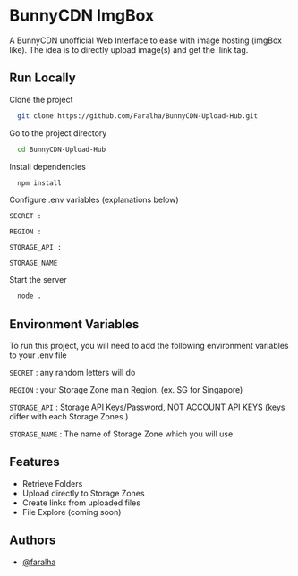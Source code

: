 
# BunnyCDN ImgBox


A BunnyCDN unofficial Web Interface to ease with image hosting (imgBox like). The idea is to directly upload image(s) and get the <img> link tag.


## Run Locally

Clone the project

```bash
  git clone https://github.com/Faralha/BunnyCDN-Upload-Hub.git
```

Go to the project directory

```bash
  cd BunnyCDN-Upload-Hub
```

Install dependencies

```bash
  npm install
```

Configure .env variables (explanations below)
```env
SECRET : 

REGION : 

STORAGE_API : 

STORAGE_NAME 
```

Start the server

```bash
  node .
```


## Environment Variables

To run this project, you will need to add the following environment variables to your .env file

`SECRET` : any random letters will do

`REGION` : your Storage Zone main Region. (ex. SG for Singapore)

`STORAGE_API` : Storage API Keys/Password, NOT ACCOUNT API KEYS (keys differ with each Storage Zones.)

`STORAGE_NAME` : The name of Storage Zone which you will use

## Features

- Retrieve Folders
- Upload directly to Storage Zones
- Create links from uploaded files
- File Explore (coming soon)


## Authors

- [@faralha](https://www.github.com/faralha)

